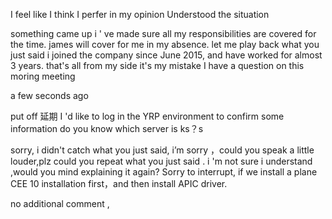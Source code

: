 I feel like 
I think 
I perfer
in my opinion 
Understood the situation

something came up
i ' ve made sure all my responsibilities are covered for the time.
james will cover for me in my absence.
let me play back what  you just said
i joined the company since June 2015, and have worked for almost 3 years.
that's all from my side
it's my mistake
I have a question
on this moring meeting

a few seconds ago

put off 延期
I 'd like to log in the YRP environment to confirm some information
do you know which server is ks？s 

sorry, i didn't catch what you just said,
i’m sorry ，could you speak a little louder,plz
could you repeat what you just said .
i 'm not sure i understand ,would you mind explaining it again?
Sorry to interrupt, if we install a plane CEE 10 installation first，and then install APIC driver. 

no additional comment ,
